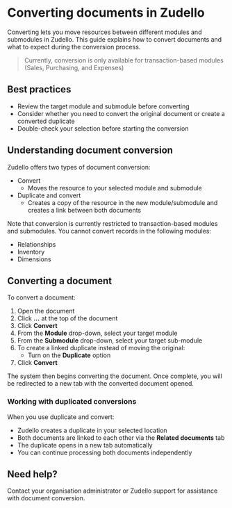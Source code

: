 # Converting documents in Zudello

Converting lets you move resources between different modules and submodules in Zudello. This guide explains how to convert documents and what to expect during the conversion process.

> Currently, conversion is only available for transaction-based modules (Sales, Purchasing, and Expenses)

## Best practices

- Review the target module and submodule before converting
- Consider whether you need to convert the original document or create a converted duplicate
- Double-check your selection before starting the conversion

## Understanding document conversion

Zudello offers two types of document conversion:

- Convert
	- Moves the resource to your selected module and submodule
- Duplicate and convert 
	- Creates a copy of the resource in the new module/submodule and creates a link between both documents

Note that conversion is currently restricted to transaction-based modules and submodules. You cannot convert records in the following modules:
- Relationships
- Inventory
- Dimensions

## Converting a document

To convert a document:

1. Open the document
2. Click **...** at the top of the document
3. Click **Convert**
4. From the **Module** drop-down, select your target module
5. From the **Submodule** drop-down, select your target sub-module
6. To create a linked duplicate instead of moving the original:
   - Turn on the **Duplicate** option
7. Click **Convert**

The system then begins converting the document. Once complete, you will be redirected to a new tab with the converted document opened. 

### Working with duplicated conversions

When you use duplicate and convert:

- Zudello creates a duplicate in your selected location
- Both documents are linked to each other via the **Related documents** tab
- The duplicate opens in a new tab automatically
- You can continue processing both documents independently

## Need help?

Contact your organisation administrator or Zudello support for assistance with document conversion.